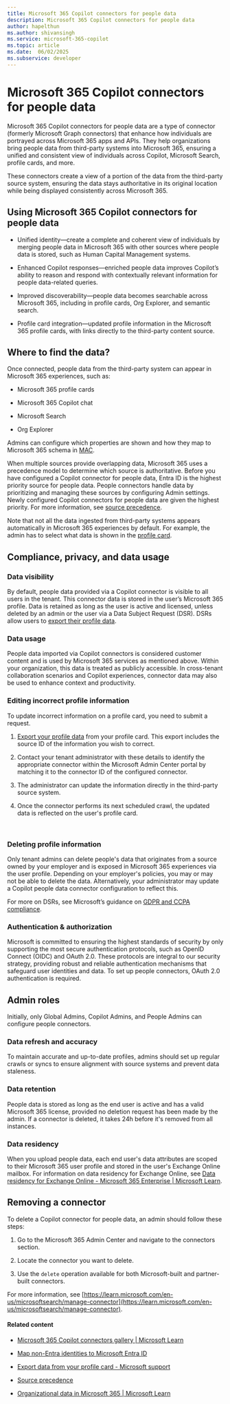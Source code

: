 ```yaml
---
title: Microsoft 365 Copilot connectors for people data
description: Microsoft 365 Copilot connectors for people data
author: hapelthun
ms.author: shivansingh 
ms.service: microsoft-365-copilot
ms.topic: article
ms.date:  06/02/2025
ms.subservice: developer
---
```


# Microsoft 365 Copilot connectors for people data

Microsoft 365 Copilot connectors for people data are a type of connector (formerly Microsoft Graph connectors) that enhance how individuals are portrayed across Microsoft 365 apps and APIs. They help organizations bring people data from third-party systems into Microsoft 365, ensuring a unified and consistent view of individuals across Copilot, Microsoft Search, profile cards, and more.

These connectors create a view of a portion of the data from the third-party source system, ensuring the data stays authoritative in its original location while being displayed consistently across Microsoft 365.

## Using Microsoft 365 Copilot connectors for people data

* Unified identity—create a complete and coherent view of individuals by merging people data in Microsoft 365 with other sources where people data is stored, such as Human Capital Management systems.  

* Enhanced Copilot responses—enriched people data improves Copilot’s ability to reason and respond with contextually relevant information for people data-related queries.  

* Improved discoverability—people data becomes searchable across Microsoft 365, including in profile cards, Org Explorer, and semantic search.

* Profile card integration—updated profile information in the Microsoft 365 profile cards, with links directly to the third-party content source. 

## Where to find the data?

Once connected, people data from the third-party system can appear in Microsoft 365 experiences, such as:  

* Microsoft 365 profile cards

* Microsoft 365 Copilot chat

* Microsoft Search

 * Org Explorer 

Admins can configure which properties are shown and how they map to Microsoft 365 schema in [MAC](https://admin-ignite.microsoft.com/Adminportal/Home?#/copilot/connectors/add).  

When multiple sources provide overlapping data, Microsoft 365 uses a precedence model to determine which source is authoritative. Before you have configured a Copilot connector for people data, Entra ID is the highest priority source for people data. People connectors handle data by prioritizing and managing these sources by configuring Admin settings. Newly configured Copilot connectors for people data are given the highest priority. For more information, see [source precedence]([https://learn.microsoft.com/en-us/graph/profilepriority-configure-profilepropertysetting).

Note that not all the data ingested from third-party systems appears automatically in Microsoft 365 experiences by default. For example, the admin has to select what data is shown in the [profile card](https://learn.microsoft.com/en-us/graph/add-properties-profilecard).  


## Compliance, privacy, and data usage

### Data visibility

By default, people data provided via a Copilot connector is visible to all users in the tenant. This connector data is stored in the user’s Microsoft 365 profile. Data is retained as long as the user is active and licensed, unless deleted by an admin or the user via a Data Subject Request (DSR). DSRs allow users to [export their profile data](https://support.microsoft.com/en-us/office/export-data-from-your-profile-card-d809f83f-c077-4a95-9b6c-4f093305163d?preview=true).  

### Data usage 

People data imported via Copilot connectors is considered customer content and is used by Microsoft 365 services as mentioned above. Within your organization, this data is treated as publicly accessible. In cross-tenant collaboration scenarios and Copilot experiences, connector data may also be used to enhance context and productivity. 

### Editing incorrect profile information

To update incorrect information on a profile card, you need to submit a request.  

1. [Export your profile data](https://support.microsoft.com/en-us/office/export-data-from-your-profile-card-d809f83f-c077-4a95-9b6c-4f093305163d?preview=true) from your profile card. This export includes the source ID of the information you wish to correct.  

1. Contact your tenant administrator with these details to identify the appropriate connector within the Microsoft Admin Center portal by matching it to the connector ID of the configured connector.  

1. The administrator can update the information directly in the third-party source system. 

1. Once the connector performs its next scheduled crawl, the updated data is reflected on the user's profile card. 

 
### Deleting profile information

Only tenant admins can delete people's data that originates from a source owned by your employer and is exposed in Microsoft 365 experiences via the user profile. Depending on your employer's policies, you may or may not be able to delete the data. Alternatively, your administrator may update a Copilot people data connector configuration to reflect this. 

For more on DSRs, see Microsoft’s guidance on [GDPR and CCPA compliance](https://learn.microsoft.com/en-us/compliance/regulatory/gdpr-data-subject-requests).  

### Authentication & authorization

Microsoft is committed to ensuring the highest standards of security by only supporting the most secure authentication protocols, such as OpenID Connect (OIDC) and OAuth 2.0. These protocols are integral to our security strategy, providing robust and reliable authentication mechanisms that safeguard user identities and data. To set up people connectors, OAuth 2.0 authentication is required. 

## Admin roles 

Initially, only Global Admins, Copilot Admins, and People Admins can configure people connectors. 

### Data refresh and accuracy

To maintain accurate and up-to-date profiles, admins should set up regular crawls or syncs to ensure alignment with source systems and prevent data staleness. 

### Data retention

People data is stored as long as the end user is active and has a valid Microsoft 365 license, provided no deletion request has been made by the admin. If a connector is deleted, it takes 24h before it's removed from all instances. 

### Data residency

When you upload people data, each end user's data attributes are scoped to their Microsoft 365 user profile and stored in the user's Exchange Online mailbox. For information on data residency for Exchange Online, see [Data residency for Exchange Online - Microsoft 365 Enterprise | Microsoft Learn](/microsoft-365/enterprise/m365-dr-workload-exo?view=o365-worldwide&preserve-view=true).

## Removing a connector

To delete a Copilot connector for people data, an admin should follow these steps: 

1. Go to the Microsoft 365 Admin Center and navigate to the connectors section. 

1. Locate the connector you want to delete. 

1. Use the `delete` operation available for both Microsoft-built and partner-built connectors. 

For more information, see [https://learn.microsoft.com/en-us/microsoftsearch/manage-connector](https://learn.microsoft.com/en-us/microsoftsearch/manage-connector).

#### Related content

- [Microsoft 365 Copilot connectors gallery | Microsoft Learn](/microsoftsearch/connectors-gallery) 

- [Map non-Entra identities to Microsoft Entra ID](/microsoftsearch/map-non-aad) 

- [Export data from your profile card - Microsoft support](https://support.microsoft.com/en-us/office/export-data-from-your-profile-card-d809f83f-c077-4a95-9b6c-4f093305163d) 

- [Source precedence](https://learn.microsoft.com/en-us/graph/profilepriority-configure-profilepropertysetting)  

- [Organizational data in Microsoft 365 | Microsoft Learn](/viva/organizational-data) 


